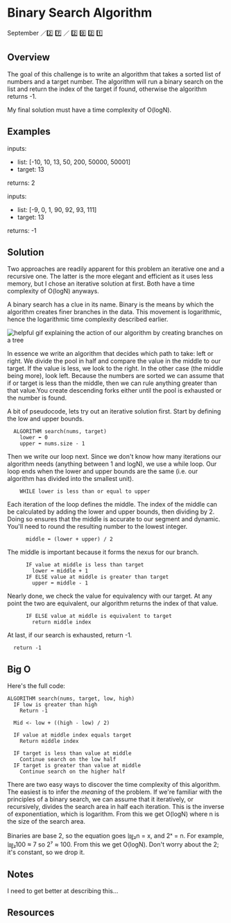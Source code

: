 # Binary Search Algorithm

September ／2️⃣ 7️⃣ ／ 2️⃣ 0️⃣ 2️⃣ 1️⃣

## Overview

The goal of this challenge is to write an algorithm that takes a sorted list of numbers and a target number. The algorithm will run a binary search on the list and return the index of the target if found, otherwise the algorithm returns -1.

My final solution must have a time complexity of O(logN).

## Examples

inputs:

- list: [-10, 10, 13, 50, 200, 50000, 50001]
- target: 13

returns: 2

inputs:

- list: [-9, 0, 1, 90, 92, 93, 111]
- target: 13

returns: -1

## Solution

Two approaches are readily apparent for this problem an iterative one and a recursive one. The latter is the more elegant and efficient as it uses less memory, but I chose an iterative solution at first. Both have a time complexity of O(logN) anyways.

A binary search has a clue in its name. Binary is the means by which the algorithm creates finer branches in the data. This movement is logarithmic, hence the logarithmic time complexity described earlier.

![helpful gif explaining the action of our algorithm by creating branches on a tree](https://blog.penjee.com/wp-content/uploads/2015/11/binary-search-tree-sorted-array-animation.gif)

In essence we write an algorithm that decides which path to take: left or right. We divide the pool in half and compare the value in the middle to our target. If the value is less, we look to the right. In the other case (the middle being more), look left. Because the numbers are sorted we can assume that if or target is less than the middle, then we can rule anything greater than that value.You create descending forks either until the pool is exhausted or the number is found.

A bit of pseudocode, lets try out an iterative solution first. Start by defining the low and upper bounds.

```JS
  ALGORITHM search(nums, target) 
    lower ⬅ 0
    upper ⬅ nums.size - 1
```

Then we write our loop next. Since we don't know how many iterations our algorithm needs (anything between 1 and logN), we use a while loop. Our loop ends when the lower and upper bounds are the same (i.e. our algorithm has divided into the smallest unit).

```JS
    WHILE lower is less than or equal to upper
```

Each iteration of the loop defines the middle. The index of the middle can be calculated by adding the lower and upper bounds, then dividing by 2. Doing so ensures that the middle is accurate to our segment and dynamic. You'll need to round the resulting number to the lowest integer.

```JS
      middle ⬅ (lower + upper) / 2
```

The middle is important because it forms the nexus for our branch.

```JS
      IF value at middle is less than target
        lower ⬅ middle + 1
      IF ELSE value at middle is greater than target 
        upper ⬅ middle - 1 
```

Nearly done, we check the value for equivalency with our target. At any point the two are equivalent, our algorithm returns the index of that value.

```
      IF ELSE value at middle is equivalent to target
        return middle index
```

At last, if our search is exhausted, return -1.

```JS
  return -1
```

## Big O

Here's the full code:

```JS
ALGORITHM search(nums, target, low, high)
  IF low is greater than high
    Return -1

  Mid <- low + ((high - low) / 2)

  IF value at middle index equals target
    Return middle index

  IF target is less than value at middle
    Continue search on the low half
  IF target is greater than value at middle
    Continue search on the higher half
```

There are two easy ways to discover the time complexity of this algorithm. The easiest is to infer the *meaning* of the problem. If we're familiar with the principles of a binary search, we can assume that it iteratively, or recursively, divides the search area in half each iteration. This is the inverse of exponentiation, which is logarithm. From this we get O(logN) where n is the size of the search area.

Binaries are base 2, so the equation goes ㏒₂n = x, and 2ˣ = n. For example, ㏒₂100 ≈ 7 so 2⁷ ≈ 100. From this we get O(logN). Don't worry about the 2; it's constant, so we drop it.

## Notes

I need to get better at describing this...
## Resources
